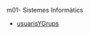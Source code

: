m01- Sistemes Informàtics

- [usuarisYGrups](https://htmlpreview.github.io/?https://github.com/isa6996/portfoli/blob/main/portfoli/moduls/Curs%201/sistemas/usuarisYGrups.html)
